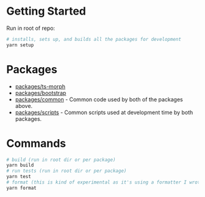 # Getting Started

Run in root of repo:

```bash
# installs, sets up, and builds all the packages for development
yarn setup
```

# Packages

* [packages/ts-morph](packages/ts-morph)
* [packages/bootstrap](packages/bootstrap)
* [packages/common](packages/common) - Common code used by both of the packages above.
* [packages/scripts](packages/scripts) - Common scripts used at development time by both packages.

# Commands

```bash
# build (run in root dir or per package)
yarn build
# run tests (run in root dir or per package)
yarn test
# format (this is kind of experimental as it's using a formatter I wrote... let me know if it does anything strange)
yarn format
```
